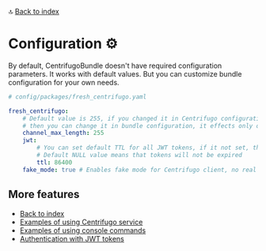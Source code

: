 🔝 [Back to index](./../../README.md "Back to index")

# Configuration ⚙

By default, CentrifugoBundle doesn't have required configuration parameters. It works with default values.
But you can customize bundle configuration for your own needs.

```yaml
# config/packages/fresh_centrifugo.yaml

fresh_centrifugo:
    # Default value is 255, if you changed it in Centrifugo configuration,
    # then you can change it in bundle configuration, it effects only on validation
    channel_max_length: 255
    jwt:
        # You can set default TTL for all JWT tokens, if it not set, then default value is NULL
        # Default NULL value means that tokens will not be expired
        ttl: 86400 
    fake_mode: true # Enables fake mode for Centrifugo client, no real request will be sent.
```

## More features

* [Back to index](./../../README.md "Back to index")
* [Examples of using Centrifugo service](./centrifugo_service_methods.md "Examples of using Centrifugo service")
* [Examples of using console commands](./console_commands.md "Examples of using console commands")
* [Authentication with JWT tokens](./authentication.md "Authentication with JWT tokens")
